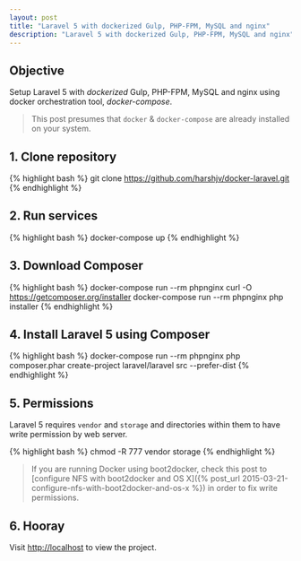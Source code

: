 ```yaml
---
layout: post
title: "Laravel 5 with dockerized Gulp, PHP-FPM, MySQL and nginx"
description: "Laravel 5 with dockerized Gulp, PHP-FPM, MySQL and nginx"
---
```


## Objective

Setup Laravel 5 with *dockerized* Gulp, PHP-FPM, MySQL and nginx using docker orchestration tool, *docker-compose*.

> This post presumes that `docker` & `docker-compose` are already installed on your system.


## 1. Clone repository

{% highlight bash %}
git clone https://github.com/harshjv/docker-laravel.git
{% endhighlight %}


## 2. Run services

{% highlight bash %}
docker-compose up
{% endhighlight %}


## 3. Download Composer

{% highlight bash %}
docker-compose run --rm phpnginx curl -O https://getcomposer.org/installer
docker-compose run --rm phpnginx php installer
{% endhighlight %}


## 4. Install Laravel 5 using Composer

{% highlight bash %}
docker-compose run --rm phpnginx php composer.phar create-project laravel/laravel src --prefer-dist
{% endhighlight %}


## 5. Permissions

Laravel 5 requires `vendor` and `storage` and directories within them to have write permission by web server.

{% highlight bash %}
chmod -R 777 vendor storage
{% endhighlight %}

> If you are running Docker using boot2docker, check this post to [configure NFS with boot2docker and OS X]({% post_url 2015-03-21-configure-nfs-with-boot2docker-and-os-x %}) in order to fix write permissions.


## 6. Hooray

Visit [http://localhost](http://localhost "http://localhost") to view the project.
